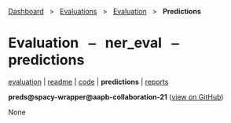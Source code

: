 [Dashboard](../../../index.md)  &nbsp; > &nbsp; [Evaluations](../../index.md)  &nbsp; > &nbsp; [Evaluation](../index.md)  &nbsp; > &nbsp; **Predictions** 

# Evaluation &nbsp; ⎯ &nbsp; ner_eval &nbsp; ⎯ &nbsp; predictions

[evaluation](../index.md) | [readme](../readme.md) | [code](../code.md) | **predictions** | [reports](../reports/index.md) 

**preds@spacy-wrapper@aapb-collaboration-21** ([view on GitHub](https://github.com/clamsproject/aapb-evaluations/tree/854eeb362d3500232982eda53bda4eb47d76df51/ner_eval/preds@spacy-wrapper@aapb-collaboration-21))

None

